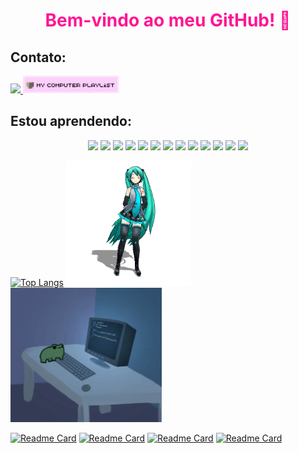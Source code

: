 <h1 style="color:#FF1493" align="center">Bem-vindo ao meu GitHub! 🐸</h1>

## Contato:

<a href="https://www.linkedin.com/in/marina-k-e/">
  <img src="https://img.shields.io/badge/LinkedIn-0077B5?style=for-the-badge&logo=linkedin&logoColor=white"/>
</a>

<a href="https://youtu.be/6xXTvgVFRHg">
  <img src="https://github.com/Marinakrae/imagens_sites/blob/51ba7eda0c3654bce07579255478cf3cd9a0b0db/computer.png" height="28"/>
</a>

## Estou aprendendo: 

<p align="center">
  <img src="https://img.shields.io/badge/Delphi-CC2927?style=for-the-badge&logo=delphi&logoColor=white"/>
  <img src="https://img.shields.io/badge/Lua-000080?style=for-the-badge&logo=lua&logoColor=white"/> 
  <img src="https://img.shields.io/badge/Java-FFA500?style=for-the-badge&logo=java&logoColor=white"/>
  <img src="https://img.shields.io/badge/React-61DAFB?style=for-the-badge&logo=react&logoColor=white""/> 
  <img src="https://img.shields.io/badge/Spring-6DB33F?style=for-the-badge&logo=spring&logoColor=white"/>
  <img src="https://img.shields.io/badge/CSS-1572B6?&style=for-the-badge&logo=css3&logoColor=white"/>
  <img src="https://img.shields.io/badge/SQL-EE4C2C?style=for-the-badge&logo=mysql&logoColor=white"/> 
  <img src="https://img.shields.io/badge/Python-3776AB?style=for-the-badge&logo=python&logoColor=white"/> 
  <img src="https://img.shields.io/badge/Flutter-0553B1?style=for-the-badge&logo=flutter&logoColor=white"/> 
  <img src="https://img.shields.io/badge/Node-68A063?style=for-the-badge&logo=node.js&logoColor=white"/> 
  <img src="https://img.shields.io/badge/TypeScript-007ACC?style=for-the-badge&logo=typescript&logoColor=white"/> 
  <img src="https://img.shields.io/badge/PHP-777BB4?style=for-the-badge&logo=php&logoColor=white"/>
  <img src="https://img.shields.io/badge/C-1F72B6?style=for-the-badge&logo=c2%2%&logoColor=white"/> 
</p> 

[![Top Langs](https://github-readme-stats.vercel.app/api/top-langs/?username=Marinakrae&layout=compact&langs_count=12)](https://github.com/Marinakrae/github-readme-stats)
<img src="https://github.com/Marinakrae/imagens_sites/blob/a9d2004328480e4ec647c0f3be6fde9997cebea9/miku.gif" height="200">
<img src="https://github.com/Marinakrae/imagens_sites/blob/33b38eed33a893017cc1a8e0e3be37caa1bf0d67/sapo.gif" height="215"> 

[![Readme Card](https://github-readme-stats.vercel.app/api/pin/?username=marinakrae&repo=Papas_Freezeria)](https://github.com/marinakrae/Papas_Freezeria)
[![Readme Card](https://github-readme-stats.vercel.app/api/pin/?username=marinakrae&repo=Adivinhe_o_Numero_Lua)](https://github.com/marinakrae/Adivinhe_o_Numero_Lua)
[![Readme Card](https://github-readme-stats.vercel.app/api/pin/?username=Marinakrae&repo=API_REST_Cadastro_de_Produtos)](https://github.com/Marinakrae/API_REST_Cadastro_de_Produtos)
[![Readme Card](https://github-readme-stats.vercel.app/api/pin/?username=Marinakrae&repo=Morango)](https://github.com/Marinakrae/Morango)
